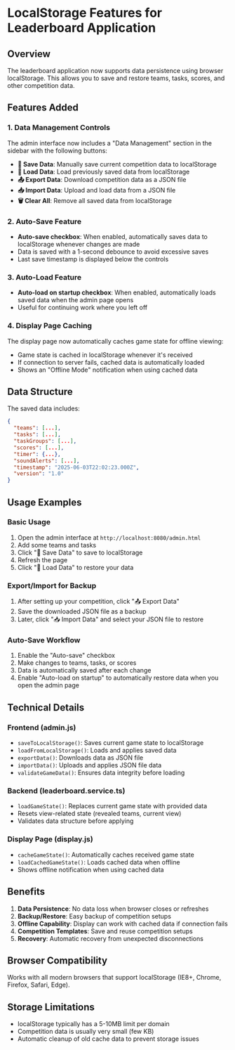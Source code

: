 # LocalStorage Features for Leaderboard Application

## Overview
The leaderboard application now supports data persistence using browser localStorage. This allows you to save and restore teams, tasks, scores, and other competition data.

## Features Added

### 1. Data Management Controls
The admin interface now includes a "Data Management" section in the sidebar with the following buttons:

- **💾 Save Data**: Manually save current competition data to localStorage
- **📂 Load Data**: Load previously saved data from localStorage
- **📤 Export Data**: Download competition data as a JSON file
- **📥 Import Data**: Upload and load data from a JSON file
- **🗑️ Clear All**: Remove all saved data from localStorage

### 2. Auto-Save Feature
- **Auto-save checkbox**: When enabled, automatically saves data to localStorage whenever changes are made
- Data is saved with a 1-second debounce to avoid excessive saves
- Last save timestamp is displayed below the controls

### 3. Auto-Load Feature
- **Auto-load on startup checkbox**: When enabled, automatically loads saved data when the admin page opens
- Useful for continuing work where you left off

### 4. Display Page Caching
The display page now automatically caches game state for offline viewing:
- Game state is cached in localStorage whenever it's received
- If connection to server fails, cached data is automatically loaded
- Shows an "Offline Mode" notification when using cached data

## Data Structure
The saved data includes:
```json
{
  "teams": [...],
  "tasks": [...], 
  "taskGroups": [...],
  "scores": [...],
  "timer": {...},
  "soundAlerts": [...],
  "timestamp": "2025-06-03T22:02:23.000Z",
  "version": "1.0"
}
```

## Usage Examples

### Basic Usage
1. Open the admin interface at `http://localhost:8080/admin.html`
2. Add some teams and tasks
3. Click "💾 Save Data" to save to localStorage
4. Refresh the page
5. Click "📂 Load Data" to restore your data

### Export/Import for Backup
1. After setting up your competition, click "📤 Export Data"
2. Save the downloaded JSON file as a backup
3. Later, click "📥 Import Data" and select your JSON file to restore

### Auto-Save Workflow
1. Enable the "Auto-save" checkbox
2. Make changes to teams, tasks, or scores
3. Data is automatically saved after each change
4. Enable "Auto-load on startup" to automatically restore data when you open the admin page

## Technical Details

### Frontend (admin.js)
- `saveToLocalStorage()`: Saves current game state to localStorage
- `loadFromLocalStorage()`: Loads and applies saved data
- `exportData()`: Downloads data as JSON file
- `importData()`: Uploads and applies JSON file data
- `validateGameData()`: Ensures data integrity before loading

### Backend (leaderboard.service.ts)
- `loadGameState()`: Replaces current game state with provided data
- Resets view-related state (revealed teams, current view)
- Validates data structure before applying

### Display Page (display.js)
- `cacheGameState()`: Automatically caches received game state
- `loadCachedGameState()`: Loads cached data when offline
- Shows offline notification when using cached data

## Benefits
1. **Data Persistence**: No data loss when browser closes or refreshes
2. **Backup/Restore**: Easy backup of competition setups
3. **Offline Capability**: Display can work with cached data if connection fails
4. **Competition Templates**: Save and reuse competition setups
5. **Recovery**: Automatic recovery from unexpected disconnections

## Browser Compatibility
Works with all modern browsers that support localStorage (IE8+, Chrome, Firefox, Safari, Edge).

## Storage Limitations
- localStorage typically has a 5-10MB limit per domain
- Competition data is usually very small (few KB)
- Automatic cleanup of old cache data to prevent storage issues
